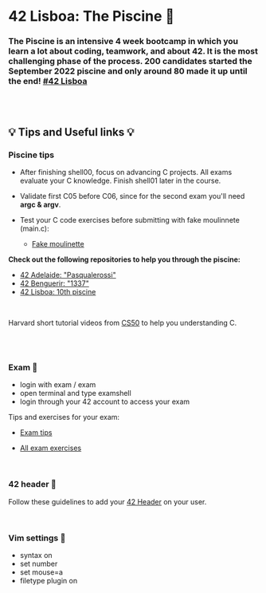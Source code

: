 # 42 Lisboa: The Piscine 💪	

### The Piscine is an intensive 4 week bootcamp in which you learn a lot about coding, teamwork, and about 42. It is the most challenging phase of the process. 200 candidates started the September 2022 piscine and only around 80 made it up until the end! [#42 Lisboa](https://www.42lisboa.com/en/)

<br>
<br>

## 💡 **Tips and Useful links** 💡


### **Piscine tips**


* After finishing shell00, focus on advancing C projects. All exams evaluate your C knowledge. Finish shell01 later in the course.

* Validate first C05 before C06, since for the second exam you'll need <strong>argc & argv</strong>.

* Test your C code exercises before submitting with fake moulinnete (main.c): 

  - [Fake moulinette](https://github.com/eduardomosko/fake-moulinnete)

**<p> Check out the following repositories to help you through the piscine: <p>**

  - [42 Adelaide: "Pasqualerossi"](https://github.com/pasqualerossi/42-Piscine)
  - [42 Benguerir: "1337" ](https://github.com/48d31kh413k/1337-Piscine-42)
  - [42 Lisboa: 10th piscine](https://github.com/polltter/42_community)


<br>

Harvard short tutorial videos from [CS50](https://www.youtube.com/playlist?list=PLhQjrBD2T381k8ul4WQ8SQ165XqY149WW) to help you understanding C.

<br>
<br>

### **Exam** 💯

- login with exam / exam
- open terminal and type examshell
- login through your 42 account to access your exam


<p> Tips and exercises for your exam:

- [Exam tips](https://github.com/pasqualerossi/42-Piscine/tree/main/42%20Piscine%20Exam)

- [All exam exercises](http://nigal.freeshell.org/42/exam-solutions/)


<br>

### **42 header** 📑

Follow these guidelines to add your [42 Header](https://github.com/42Paris/42header) on your user.

<br>

### **Vim settings**  🔧 


- syntax on
- set number
- set mouse=a
- filetype plugin on
